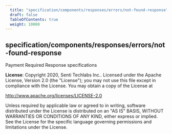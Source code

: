 ```yaml
---
  title: "specification/components/responses/errors/not-found-response"
  draft: false
  TableOfContents: true
  weight: 10000
---
```

<a name="module_specification/components/responses/errors/not-found-response"></a>

## specification/components/responses/errors/not-found-response
Payment Required Response specifications

**License**: Copyright 2020, Senti Techlabs Inc..
Licensed under the Apache License, Version 2.0 (the &quot;License&quot;);
you may not use this file except in compliance with the License.
You may obtain a copy of the License at

   http://www.apache.org/licenses/LICENSE-2.0

Unless required by applicable law or agreed to in writing, software
distributed under the License is distributed on an &quot;AS IS&quot; BASIS,
WITHOUT WARRANTIES OR CONDITIONS OF ANY KIND, either express or implied.
See the License for the specific language governing permissions and
limitations under the License.  
